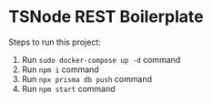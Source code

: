 # TSNode REST Boilerplate

Steps to run this project:

1. Run `sudo docker-compose up -d` command
2. Run `npm i` command
3. Run `npx prisma db push` command
4. Run `npm start` command
